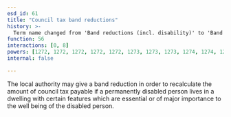 ```yaml
---
esd_id: 61
title: "Council tax band reductions"
history: >-
  Term name changed from 'Band reductions (incl. disability)' to 'Band tax reductions (incl. disability)' and scope notes added in version 2.02. Term name changed from 'Band tax reductions (incl. disability)' to 'Council tax - band reductions' in version 3.00. Name changed to 'Council tax band reductions' in version 4.00.
function: 56
interactions: [0, 8]
powers: [1272, 1272, 1272, 1272, 1272, 1273, 1273, 1273, 1274, 1274, 1274, 1275, 1275, 1275, 1275, 1276, 1276, 1276, 1276, 1276, 1279, 1279, 1279, 1279, 1279, 1280, 1280, 1280, 1280, 1280, 1281, 1281, 1281, 1281, 1281, 1282, 1282, 1282, 1282, 1282, 1295, 1295, 1295, 1295, 1295, 1296, 1296, 1296, 1296, 1296, 2066, 2066, 2066, 2066, 2066, 2066, 2066, 2066, 2066, 2066, 2066, 2066, 2066, 2066, 2066, 2066, 2066, 2066, 2066, 2066, 2602, 2602, 2660, 2660, 2661, 2661]
internal: false

---
```


The local authority may give a band reduction in order to recalculate the amount of council tax payable if a permanently disabled person lives in a dwelling with certain features which are essential or of major importance to the well being of the disabled person.

